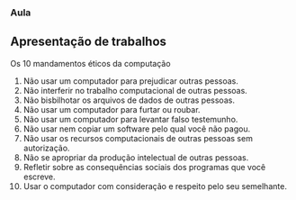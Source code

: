 ### Aula


## Apresentação de trabalhos

Os 10 mandamentos éticos da computação
1. Não usar um computador para prejudicar outras pessoas.
2. Não interferir no trabalho computacional de outras pessoas.
3. Não bisbilhotar os arquivos de dados de outras pessoas.
4. Não usar um computador para furtar ou roubar.
5. Não usar um computador para levantar falso testemunho.
6. Não usar nem copiar um software pelo qual você não pagou.
7. Não usar os recursos computacionais de outras pessoas sem autorização.
8. Não se apropriar da produção intelectual de outras pessoas.
9. Refletir sobre as consequências sociais dos programas que você escreve.
10. Usar o computador com consideração e respeito pelo seu semelhante.
